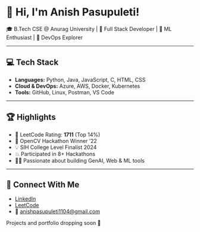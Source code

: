 # 👋 Hi, I'm Anish Pasupuleti!   
    
🎓 B.Tech CSE @ Anurag University | 🔧 Full Stack Developer | 🧠 ML Enthusiast | 🚀 DevOps Explorer 
 
---  
 
## 💻 Tech Stack
 
- **Languages:** Python, Java, JavaScript, C, HTML, CSS
- **Cloud & DevOps:** Azure, AWS, Docker, Kubernetes
- **Tools:** GitHub, Linux, Postman, VS Code

---

## 🏆 Highlights

- 🧠 LeetCode Rating: **1711** (Top 14%) 
- 🥇 OpenCV Hackathon Winner ’22
- 💡 SIH College Level Finalist 2024
- 💥 Participated in 8+ Hackathons
- 👨‍💻 Passionate about building GenAI, Web & ML tools

---

## 🔗 Connect With Me

- [LinkedIn](https://www.linkedin.com/in/anishpasupuleti/)
- [LeetCode](https://leetcode.com/u/AnishSai/)
- 📧 anishpasupuleti1104@gmail.com

Projects and portfolio dropping soon 🚀
